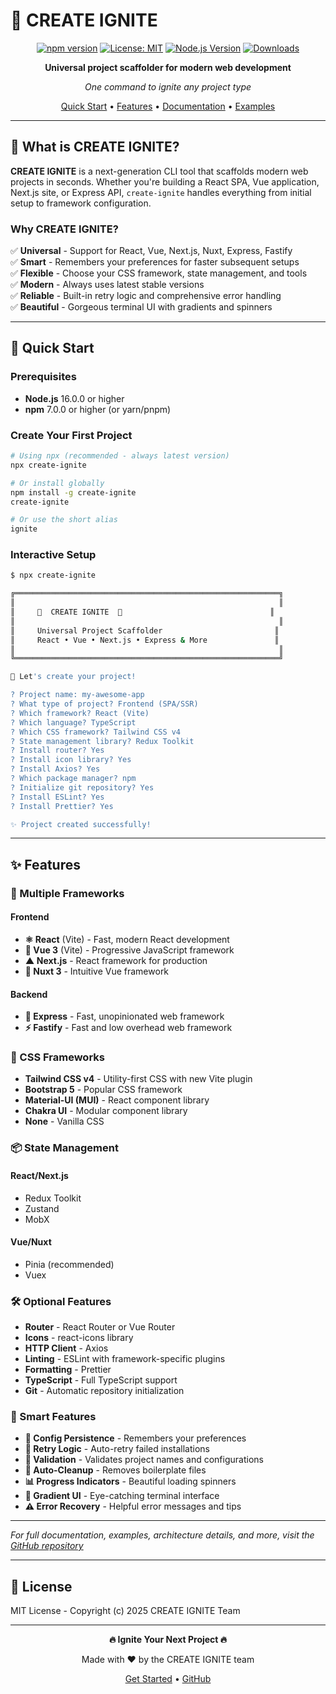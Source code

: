 # 🚀 CREATE IGNITE

<div align="center">

[![npm version](https://img.shields.io/npm/v/create-ignite.svg?style=flat-square)](https://www.npmjs.com/package/create-ignite)
[![License: MIT](https://img.shields.io/badge/License-MIT-yellow.svg?style=flat-square)](https://opensource.org/licenses/MIT)
[![Node.js Version](https://img.shields.io/node/v/create-ignite.svg?style=flat-square)](https://nodejs.org)
[![Downloads](https://img.shields.io/npm/dm/create-ignite.svg?style=flat-square)](https://www.npmjs.com/package/create-ignite)

**Universal project scaffolder for modern web development**

*One command to ignite any project type*

[Quick Start](#-quick-start) • [Features](#-features) • [Documentation](#-documentation) • [Examples](#-examples)

</div>

---

## 🎯 What is CREATE IGNITE?

**CREATE IGNITE** is a next-generation CLI tool that scaffolds modern web projects in seconds. Whether you're building a React SPA, Vue application, Next.js site, or Express API, `create-ignite` handles everything from initial setup to framework configuration.

### Why CREATE IGNITE?

✅ **Universal** - Support for React, Vue, Next.js, Nuxt, Express, Fastify  
✅ **Smart** - Remembers your preferences for faster subsequent setups  
✅ **Flexible** - Choose your CSS framework, state management, and tools  
✅ **Modern** - Always uses latest stable versions  
✅ **Reliable** - Built-in retry logic and comprehensive error handling  
✅ **Beautiful** - Gorgeous terminal UI with gradients and spinners  

---

## 🚀 Quick Start

### Prerequisites

- **Node.js** 16.0.0 or higher
- **npm** 7.0.0 or higher (or yarn/pnpm)

### Create Your First Project

```bash
# Using npx (recommended - always latest version)
npx create-ignite

# Or install globally
npm install -g create-ignite
create-ignite

# Or use the short alias
ignite
```

### Interactive Setup

```bash
$ npx create-ignite

╔═══════════════════════════════════════════════════════════╗
║                                                           ║
║     🚀  CREATE IGNITE  🚀                                 ║
║                                                           ║
║     Universal Project Scaffolder                         ║
║     React • Vue • Next.js • Express & More               ║
║                                                           ║
╚═══════════════════════════════════════════════════════════╝

📝 Let's create your project!

? Project name: my-awesome-app
? What type of project? Frontend (SPA/SSR)
? Which framework? React (Vite)
? Which language? TypeScript
? Which CSS framework? Tailwind CSS v4
? State management library? Redux Toolkit
? Install router? Yes
? Install icon library? Yes
? Install Axios? Yes
? Which package manager? npm
? Initialize git repository? Yes
? Install ESLint? Yes
? Install Prettier? Yes

✨ Project created successfully!
```

---

## ✨ Features

### 🎨 Multiple Frameworks

#### Frontend
- **⚛️ React** (Vite) - Fast, modern React development
- **🖖 Vue 3** (Vite) - Progressive JavaScript framework  
- **▲ Next.js** - React framework for production
- **💚 Nuxt 3** - Intuitive Vue framework

#### Backend
- **🚂 Express** - Fast, unopinionated web framework
- **⚡ Fastify** - Fast and low overhead web framework

### 🎨 CSS Frameworks

- **Tailwind CSS v4** - Utility-first CSS with new Vite plugin
- **Bootstrap 5** - Popular CSS framework
- **Material-UI (MUI)** - React component library
- **Chakra UI** - Modular component library
- **None** - Vanilla CSS

### 📦 State Management

#### React/Next.js
- Redux Toolkit
- Zustand
- MobX

#### Vue/Nuxt
- Pinia (recommended)
- Vuex

### 🛠️ Optional Features

- **Router** - React Router or Vue Router
- **Icons** - react-icons library
- **HTTP Client** - Axios
- **Linting** - ESLint with framework-specific plugins
- **Formatting** - Prettier
- **TypeScript** - Full TypeScript support
- **Git** - Automatic repository initialization

### 🌟 Smart Features

- **📝 Config Persistence** - Remembers your preferences
- **🔄 Retry Logic** - Auto-retry failed installations
- **🎯 Validation** - Validates project names and configurations
- **🧹 Auto-Cleanup** - Removes boilerplate files
- **📊 Progress Indicators** - Beautiful loading spinners
- **🎨 Gradient UI** - Eye-catching terminal interface
- **⚠️ Error Recovery** - Helpful error messages and tips

---

*For full documentation, examples, architecture details, and more, visit the [GitHub repository](https://github.com/yourusername/create-ignite)*

---

## 📄 License

MIT License - Copyright (c) 2025 CREATE IGNITE Team

---

<div align="center">

**🔥 Ignite Your Next Project 🔥**

Made with ❤️ by the CREATE IGNITE team

[Get Started](#-quick-start) • [GitHub](https://github.com/yourusername/create-ignite)

</div>
